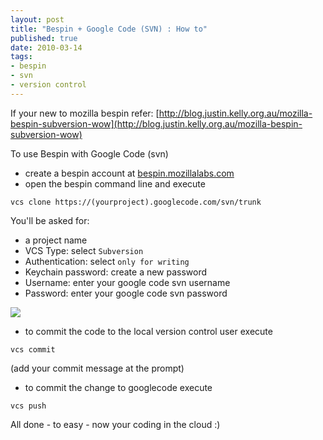 ```yaml
--- 
layout: post
title: "Bespin + Google Code (SVN) : How to"
published: true
date: 2010-03-14
tags: 
- bespin
- svn
- version control
---
```

If your new to mozilla bespin refer: [http://blog.justin.kelly.org.au/mozilla-bespin-subversion-wow](http://blog.justin.kelly.org.au/mozilla-bespin-subversion-wow)

To use Bespin with Google Code (svn)

* create a bespin account at [bespin.mozillalabs.com](http://bespin.mozillalabs.com)
* open the bespin command line and execute

```
vcs clone https://(yourproject).googlecode.com/svn/trunk
```
You'll be asked for:

* a project name
* VCS Type: select `Subversion`
* Authentication: select `only for writing`
* Keychain password: create a new password
* Username: enter your google code svn username
* Password: enter your google code svn password

![](http://i.minus.com/jb0KHcX5X6shvj.jpg)

* to commit the code to the local version control user execute

```
vcs commit
```

(add your commit message at the prompt)

* to commit the change to googlecode execute

```
vcs push
```

All done - to easy - now your coding in the cloud :)
